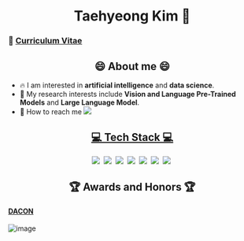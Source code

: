 <h1 align='center'> Taehyeong Kim 👋 </h1>

### 🤗 [Curriculum Vitae](https://github.com/GNOEYHEAT/GNOEYHEAT/blob/main/cv_%EA%B9%80%ED%83%9C%ED%98%95.pdf)

<h2 align='center'> 😄 About me 😄 </h2>

* 🔥 I am interested in **artificial intelligence** and **data science**.
* 🌱 My research interests include **Vision and Language Pre-Trained Models** and **Large Language Model**.
* 📧 How to reach me <a href='mailto:taehyeong93@korea.ac.kr'><img src='https://img.shields.io/badge/-Gmail-critical'>

<h2 align='center'> 💻 Tech Stack 💻 </h2>
<p align='center'>
<img src="https://img.shields.io/badge/Python-3776AB?style=flat-square&logo=Python&logoColor=white"/></a>&nbsp
<img src="https://img.shields.io/badge/TensorFlow-FF6F00?style=flat-square&logo=TensorFlow&logoColor=white"/></a>&nbsp
<img src="https://img.shields.io/badge/Keras-D00000?style=flat-square&logo=Keras&logoColor=white"/></a>&nbsp
<img src="https://img.shields.io/badge/PyTorch-EE4C2C?style=flat-square&logo=PyTorch&logoColor=white"/></a>&nbsp
<img src="https://img.shields.io/badge/PyTorch Lightning-792EE5?style=flat-square&logo=PyTorch Lightning&logoColor=white"/></a>&nbsp
<img src="https://img.shields.io/badge/R-276DC3?style=flat-square&logo=R&logoColor=white"/></a>&nbsp
<img src="https://img.shields.io/badge/MySQL-4479A1?style=flat-square&logo=MySQL&logoColor=white"/></a>&nbsp
</p>

<h2 align='center'> 🏆 Awards and Honors 🏆 </h2>

#### [DACON](https://dacon.io/myprofile/189223/home)

![image](https://github.com/GNOEYHEAT/GNOEYHEAT/assets/42865570/315734fe-17a9-4b88-811e-f5133bdbf276)
